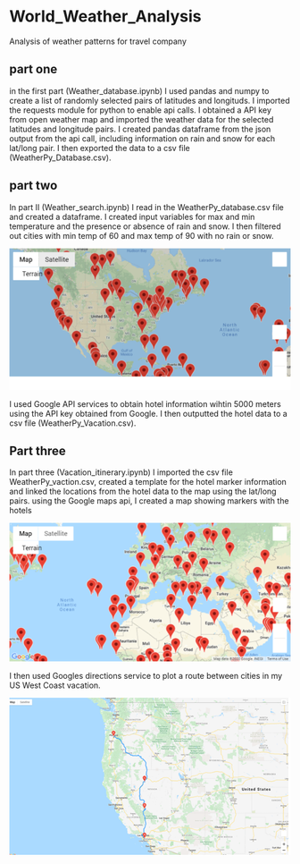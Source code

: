 # World_Weather_Analysis
Analysis of weather patterns for travel company

## part one
in the first part (Weather_database.ipynb) I used pandas and numpy to create a list of randomly selected pairs of latitudes and longituds.  I imported the requests module for python to enable api calls.  I obtained a API key from open weather map and imported the weather data for the selected latitudes and longitude pairs.  I created pandas dataframe from the json output from the api call, including information on rain and snow for each lat/long pair.  I then exported the data to a csv file (WeatherPy_Database.csv).


## part two
In part II (Weather_search.ipynb) I read in the WeatherPy_database.csv file and created a dataframe.  I created input variables for max and min temperature and the presence or absence of rain and snow.  I then filtered out cities with min temp of 60 and max temp of 90 with no rain or snow.

![](Images/WeatherPy_travel_map.png)


I used Google API services to obtain hotel information wihtin 5000 meters using the API key obtained from Google.  I then outputted the hotel data to a csv file (WeatherPy_Vacation.csv).  



## Part three
In part three (Vacation_itinerary.ipynb) I imported the csv file WeatherPy_vaction.csv, created a template for the hotel marker information and linked the locations from the hotel data to the map using the lat/long pairs.  using the Google maps api, I created a map showing markers with the hotels

![](Images/WeatherPy_vacation_map.png)

I then used Googles directions service to plot a route between cities in my US West Coast vacation.

![](Images/WeatherPy_travel_map_markers.png)
